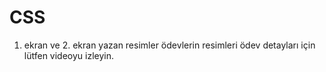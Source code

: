 # CSS


1. ekran ve 2. ekran yazan resimler ödevlerin resimleri
ödev detayları için lütfen videoyu izleyin. 